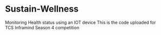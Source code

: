 # Sustain-Wellness
Monitoring Health status using an IOT device
This is the code uploaded for TCS Inframind Season 4 competition
